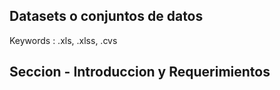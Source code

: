 ## Datasets o conjuntos de datos
Keywords : .xls, .xlss, .cvs
## Seccion - Introduccion y Requerimientos